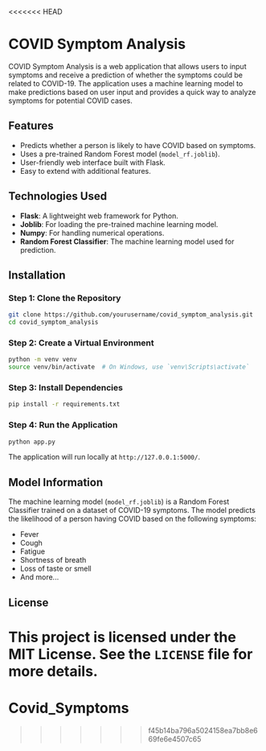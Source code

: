 <<<<<<< HEAD

# COVID Symptom Analysis

COVID Symptom Analysis is a web application that allows users to input symptoms and receive a prediction of whether the symptoms could be related to COVID-19. The application uses a machine learning model to make predictions based on user input and provides a quick way to analyze symptoms for potential COVID cases.

## Features

- Predicts whether a person is likely to have COVID based on symptoms.
- Uses a pre-trained Random Forest model (`model_rf.joblib`).
- User-friendly web interface built with Flask.
- Easy to extend with additional features.

## Technologies Used

- **Flask**: A lightweight web framework for Python.
- **Joblib**: For loading the pre-trained machine learning model.
- **Numpy**: For handling numerical operations.
- **Random Forest Classifier**: The machine learning model used for prediction.

## Installation

### Step 1: Clone the Repository

```bash
git clone https://github.com/yourusername/covid_symptom_analysis.git
cd covid_symptom_analysis
```

### Step 2: Create a Virtual Environment

```bash
python -m venv venv
source venv/bin/activate  # On Windows, use `venv\Scripts\activate`
```

### Step 3: Install Dependencies

```bash
pip install -r requirements.txt
```

### Step 4: Run the Application

```bash
python app.py
```

The application will run locally at `http://127.0.0.1:5000/`.

## Model Information

The machine learning model (`model_rf.joblib`) is a Random Forest Classifier trained on a dataset of COVID-19 symptoms. The model predicts the likelihood of a person having COVID based on the following symptoms:

- Fever
- Cough
- Fatigue
- Shortness of breath
- Loss of taste or smell
- And more...

## License

This project is licensed under the MIT License. See the `LICENSE` file for more details.
=======
# Covid_Symptoms
>>>>>>> f45b14ba796a5024158ea7bb8e669fe6e4507c65

